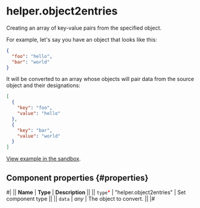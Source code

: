 # helper.object2entries

Creating an array of key-value pairs from the specified object.

For example, let's say you have an object that looks like this:

```json
{
  "foo": "hello",
  "bar": "world"
}
```

It will be converted to an array whose objects will pair data from the source object and their designations:

```json
[
  {
    "key": "foo",
    "value": "hello"
  },
  {
    "key": "bar",
    "value": "world"
  }
]
```

[View example in the sandbox](https://clck.ru/RnsKc).

## Component properties {#properties}

#|
|| **Name** | **Type** | **Description** ||
|| `type`<span style="color: red">\*</span> | "helper.object2entries" | Set component type ||
|| `data` | _any_ | The object to convert. ||
|#
